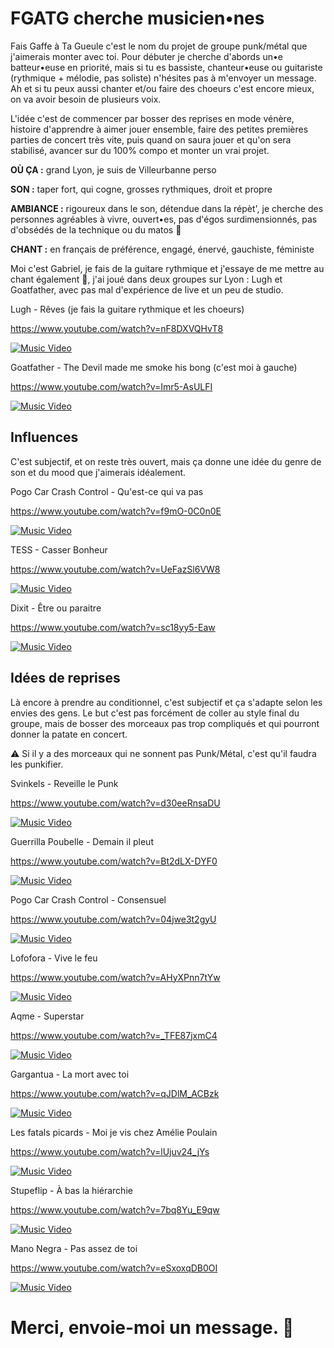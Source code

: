 # FGATG cherche musicien•nes

Fais Gaffe à Ta Gueule c'est le nom du projet de groupe punk/métal que j'aimerais monter avec toi. Pour débuter je cherche d'abords un•e batteur•euse en priorité, mais si tu es bassiste, chanteur•euse ou guitariste (rythmique + mélodie, pas soliste) n'hésites pas à m'envoyer un message. Ah et si tu peux aussi chanter et/ou faire des choeurs c'est encore mieux, on va avoir besoin de plusieurs voix.

L'idée c'est de commencer par bosser des reprises en mode vénère, histoire d'apprendre à aimer jouer ensemble, faire des petites premières parties de concert très vite, puis quand on saura jouer et qu'on sera stabilisé, avancer sur du 100% compo et monter un vrai projet.

**OÙ ÇA :** grand Lyon, je suis de Villeurbanne perso

**SON :** taper fort, qui cogne, grosses rythmiques, droit et propre

**AMBIANCE :** rigoureux dans le son, détendue dans la répèt', je cherche des personnes agréables à vivre, ouvert•es, pas d'égos surdimensionnés, pas d'obsédés de la technique ou du matos 🤗

**CHANT :** en français de préférence, engagé, énervé, gauchiste, féministe

Moi c'est Gabriel, je fais de la guitare rythmique et j'essaye de me mettre au chant également 🙉, j'ai joué dans deux groupes sur Lyon : Lugh et Goatfather, avec pas mal d'expérience de live et un peu de studio.

Lugh - Rêves (je fais la guitare rythmique et les choeurs)

<https://www.youtube.com/watch?v=nF8DXVQHvT8>

[![Music Video](http://img.youtube.com/vi/nF8DXVQHvT8/0.jpg)](http://www.youtube.com/watch?v=nF8DXVQHvT8 "Music Video")

Goatfather - The Devil made me smoke his bong (c'est moi à gauche)

<https://www.youtube.com/watch?v=Imr5-AsULFI>

[![Music Video](http://img.youtube.com/vi/Imr5-AsULFI/0.jpg)](http://www.youtube.com/watch?v=Imr5-AsULFI "Music Video")

## Influences

C'est subjectif, et on reste très ouvert, mais ça donne une idée du genre de son et du mood que j'aimerais idéalement.

Pogo Car Crash Control - Qu'est-ce qui va pas

<https://www.youtube.com/watch?v=f9mO-0C0n0E>

[![Music Video](http://img.youtube.com/vi/f9mO-0C0n0E/0.jpg)](http://www.youtube.com/watch?v=f9mO-0C0n0E "Music Video")

TESS - Casser Bonheur

<https://www.youtube.com/watch?v=UeFazSl6VW8>

[![Music Video](http://img.youtube.com/vi/UeFazSl6VW8/0.jpg)](http://www.youtube.com/watch?v=UeFazSl6VW8 "Music Video")

Dixit - Être ou paraitre

<https://www.youtube.com/watch?v=sc18yy5-Eaw>

[![Music Video](http://img.youtube.com/vi/sc18yy5-Eaw/0.jpg)](http://www.youtube.com/watch?v=sc18yy5-Eaw "Music Video")

## Idées de reprises

Là encore à prendre au conditionnel, c'est subjectif et ça s'adapte selon les envies des gens. Le but c'est pas forcément de coller au style final du groupe, mais de bosser des morceaux pas trop compliqués et qui pourront donner la patate en concert.

⚠️ Si il y a des morceaux qui ne sonnent pas Punk/Métal, c'est qu'il faudra les punkifier.

Svinkels - Reveille le Punk

<https://www.youtube.com/watch?v=d30eeRnsaDU>

[![Music Video](http://img.youtube.com/vi/d30eeRnsaDU/0.jpg)](http://www.youtube.com/watch?v=d30eeRnsaDU "Music Video")

Guerrilla Poubelle - Demain il pleut

<https://www.youtube.com/watch?v=Bt2dLX-DYF0>

[![Music Video](http://img.youtube.com/vi/Bt2dLX-DYF0/0.jpg)](http://www.youtube.com/watch?v=Bt2dLX-DYF0 "Music Video")

Pogo Car Crash Control - Consensuel

<https://www.youtube.com/watch?v=04jwe3t2gyU>

[![Music Video](http://img.youtube.com/vi/04jwe3t2gyU/0.jpg)](http://www.youtube.com/watch?v=04jwe3t2gyU "Music Video")

Lofofora - Vive le feu

<https://www.youtube.com/watch?v=AHyXPnn7tYw>

[![Music Video](http://img.youtube.com/vi/AHyXPnn7tYw/0.jpg)](http://www.youtube.com/watch?v=AHyXPnn7tYw "Music Video")

Aqme - Superstar

<https://www.youtube.com/watch?v=_TFE87jxmC4>

[![Music Video](http://img.youtube.com/vi/_TFE87jxmC4/0.jpg)](http://www.youtube.com/watch?v=_TFE87jxmC4 "Music Video")

Gargantua - La mort avec toi

<https://www.youtube.com/watch?v=qJDlM_ACBzk>

[![Music Video](http://img.youtube.com/vi/qJDlM_ACBzk/0.jpg)](http://www.youtube.com/watch?v=qJDlM_ACBzk "Music Video")

Les fatals picards - Moi je vis chez Amélie Poulain

<https://www.youtube.com/watch?v=lUjuv24_jYs>

[![Music Video](http://img.youtube.com/vi/lUjuv24_jYs/0.jpg)](http://www.youtube.com/watch?v=lUjuv24_jYs "Music Video")

Stupeflip - À bas la hiérarchie

<https://www.youtube.com/watch?v=7bq8Yu_E9qw>

[![Music Video](http://img.youtube.com/vi/7bq8Yu_E9qw/0.jpg)](http://www.youtube.com/watch?v=7bq8Yu_E9qw "Music Video")

Mano Negra - Pas assez de toi

<https://www.youtube.com/watch?v=eSxoxqDB0OI>

[![Music Video](http://img.youtube.com/vi/eSxoxqDB0OI/0.jpg)](http://www.youtube.com/watch?v=eSxoxqDB0OI "Music Video")

# Merci, envoie-moi un message. 💌

          
